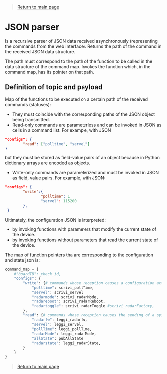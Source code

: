 
> [Return to main page](README.md)

# **JSON parser**

Is a recursive parser of JSON data received asynchronously (representing the commands from the web interface). Returns the path of the command in the received JSON data structure. 

The path must correspond to the path of the function to be called in the data structure of the command map. Invokes the function which, in the command map, has its pointer on that path.

## **Definition of topic and payload**

Map of the functions to be executed on a certain path of the received commands (statuses):
- They must coincide with the corresponding paths of the JSON object being transmitted.
- Read-only commands are parameterless and can be invoked in JSON as cells in a command list. For example, with JSON
```Json
"configs": {
        "read": ["polltime", "servel"]
}
```
but they must be stored as field-value pairs of an object because in Python dictionary arrays are encoded as objects.
- Write-only commands are parameterized and must be invoked in JSON as field, value pairs. For example, with JSON:

```Json
"configs": {
        "write":{
                "polltime": 1
                "servel": 115200
        },
 }
```

Ultimately, the configuration JSON is interpreted:
- by invoking functions with parameters that modify the current state of the device.
- by invoking functions without parameters that read the current state of the device.
  
The map of function pointers tha are corresponding to the configuration and state json is:

``` Python
command_map = {
    #"boardID": check_id,
    "configs": {
        "write": {# commands whose reception causes a configuration action on the system
            "polltime": scrivi_pollTime,
            "servel": scrivi_servel,
            "radarmode": scrivi_radarMode,
            "radareboot": scrivi_radarReboot,
            "radartoggle": scrivi_radarToggle #scrivi_radarFactory,
        },
        "read": {# commands whose reception causes the sending of a system status
            "radarfw": leggi_radarfw,
            "servel": leggi_servel,
            "pollTime": leggi_pollTime,
            "radarMode": leggi_radarMode,
            "allState": pubAllState,
            "radarstate": leggi_radarState,
        }
    }
}
```

> [Return to main page](README.md)
